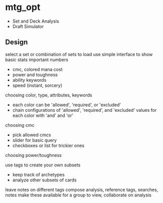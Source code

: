# mtg_opt
* Set and Deck Analysis
* Draft Simulator

## Design
select a set or combination of sets to load
use simple interface to show basic stats
important numbers
* cmc, colored mana cost
* power and toughness
* ability keywords
* speed (instant, sorcery)

choosing color, type, attributes, keywords
* each color can be 'allowed', 'required', or 'excluded'
* chain configurations of 'allowed', 'required', and 'excluded' values for each color with 'and' and 'or'

choosing cmc
* pick allowed cmcs
* slider for basic query
* checkboxes or list for trickier ones

choosing power/toughness

use tags to create your own subsets
* keep track of archetypes
* analyze other subsets of cards

leave notes on different tags
compose analysis, reference tags, searches, notes
make these available for a group to view, collaborate on analysis
